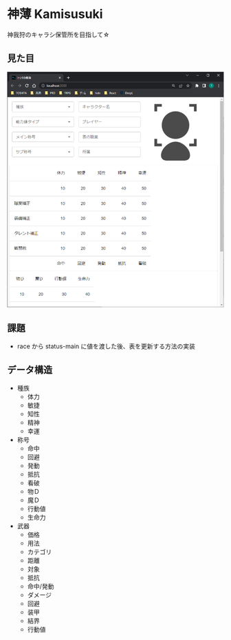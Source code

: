 # 神薄 Kamisusuki
神我狩のキャラシ保管所を目指して☆

## 見た目
![進捗](public/img/sintyoku.png)

## 課題
- race から status-main に値を渡した後、表を更新する方法の実装

## データ構造
- 種族
  - 体力
  - 敏捷
  - 知性
  - 精神
  - 幸運
- 称号
  - 命中
  - 回避
  - 発動
  - 抵抗
  - 看破
  - 物Ｄ
  - 魔Ｄ
  - 行動値
  - 生命力
- 武器
  - 価格
  - 用法
  - カテゴリ
  - 距離
  - 対象
  - 抵抗
  - 命中/発動
  - ダメージ
  - 回避
  - 装甲
  - 結界
  - 行動値
